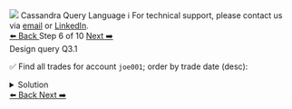 <!-- TOP -->
<div class="top">
  <img src="https://datastax-academy.github.io/katapod-shared-assets/images/ds-academy-logo.svg" />
  <span class="scenario-title">Cassandra Query Language</span>
  <span class="scenario-subtitle">ℹ️ For technical support, please contact us via <a href="mailto:aleksandr.volochnev@datastax.com">email</a> or <a href="https://dtsx.io/aleks">LinkedIn</a>.</span> 
</div>

<!-- NAVIGATION -->
<div id="navigation-top" class="navigation-top">
 <a href='command:katapod.loadPage?[{"step":"step5"}]'
   class="btn btn-dark navigation-top-left">⬅️ Back
 </a>
<span class="step-count"> Step 6 of 10</span>
 <a href='command:katapod.loadPage?[{"step":"step7"}]' 
    class="btn btn-dark navigation-top-right">Next ➡️
  </a>
</div>

<!-- CONTENT -->

<div class="step-title">Design query Q3.1</div>

✅ Find all trades for account `joe001`; order by trade date (desc):

<details>
  <summary>Solution</summary>

```
SELECT account, 
       TODATE(DATEOF(trade_id)) AS date, 
       trade_id, type, symbol,
       shares, price, amount 
FROM trades_by_a_d
WHERE account = 'joe001';
```

</details>

<!-- NAVIGATION -->
<div id="navigation-bottom" class="navigation-bottom">
 <a href='command:katapod.loadPage?[{"step":"step5"}]'
   class="btn btn-dark navigation-bottom-left">⬅️ Back
 </a>
 <a href='command:katapod.loadPage?[{"step":"step7"}]'
    class="btn btn-dark navigation-bottom-right">Next ➡️
  </a>
</div>

